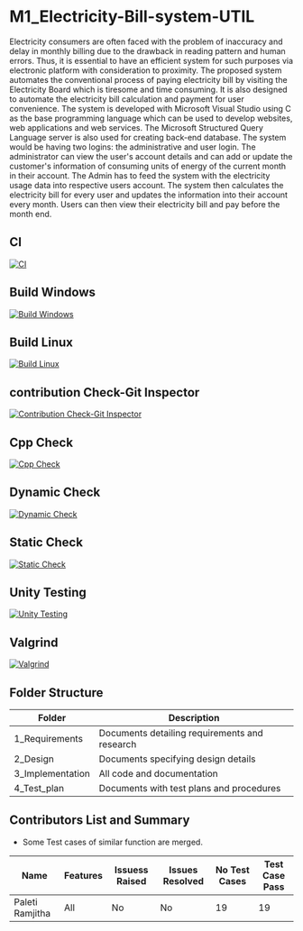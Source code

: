 # M1_Electricity-Bill-system-UTIL

Electricity consumers are often faced with the problem of inaccuracy and delay in monthly billing due to the drawback in reading pattern and human errors. Thus, it is essential to have an efficient system for such purposes via electronic platform with consideration to proximity. The proposed system automates the conventional process of paying electricity bill by visiting the Electricity Board which is tiresome and time consuming. It is also designed to automate the electricity bill calculation and payment for user convenience. The system is developed with Microsoft Visual Studio using C as the base programming language which can be used to develop websites, web applications and web services. The Microsoft Structured Query Language  server is also used for creating back-end database. The system would be having two logins: the administrative and user login. The administrator can view the user's account details and can add or update the customer's information of consuming units of energy of the current month in their account. The Admin has to feed the system with the electricity usage data into respective users account. The system then calculates the electricity bill for every user and updates the information into their account every month. Users can then view their electricity bill and pay before the month end.


## CI

[![CI](https://github.com/Ramjitha2368/M1_Electricity-Bill-system-UTIL/actions/workflows/CI.yml/badge.svg)](https://github.com/Ramjitha2368/M1_Electricity-Bill-system-UTIL/actions/workflows/CI.yml)

## Build Windows

[![Build Windows](https://github.com/Ramjitha2368/M1_Electricity-Bill-system-UTIL/actions/workflows/Build%20Windows.yml/badge.svg)](https://github.com/Ramjitha2368/M1_Electricity-Bill-system-UTIL/actions/workflows/Build%20Windows.yml)

## Build Linux

[![Build Linux](https://github.com/Ramjitha2368/M1_Electricity-Bill-system-UTIL/actions/workflows/Build%20Linux.yml/badge.svg)](https://github.com/Ramjitha2368/M1_Electricity-Bill-system-UTIL/actions/workflows/Build%20Linux.yml)

## contribution Check-Git Inspector

[![Contribution Check-Git Inspector](https://github.com/Ramjitha2368/M1_Electricity-Bill-system-UTIL/actions/workflows/Contribution%20Check-Git%20Inspector.yml/badge.svg)](https://github.com/Ramjitha2368/M1_Electricity-Bill-system-UTIL/actions/workflows/Contribution%20Check-Git%20Inspector.yml)

## Cpp Check

[![Cpp Check](https://github.com/Ramjitha2368/M1_Electricity-Bill-system-UTIL/actions/workflows/Cpp%20Check.yml/badge.svg)](https://github.com/Ramjitha2368/M1_Electricity-Bill-system-UTIL/actions/workflows/Cpp%20Check.yml)

## Dynamic Check

[![Dynamic Check](https://github.com/Ramjitha2368/M1_Electricity-Bill-system-UTIL/actions/workflows/Dynamic%20check.yml/badge.svg)](https://github.com/Ramjitha2368/M1_Electricity-Bill-system-UTIL/actions/workflows/Dynamic%20check.yml)

## Static Check

[![Static Check](https://github.com/Ramjitha2368/M1_Electricity-Bill-system-UTIL/actions/workflows/Static%20Check.yml/badge.svg)](https://github.com/Ramjitha2368/M1_Electricity-Bill-system-UTIL/actions/workflows/Static%20Check.yml)

## Unity Testing 

[![Unity Testing](https://github.com/Ramjitha2368/M1_Electricity-Bill-system-UTIL/actions/workflows/Unity%20Testing.yml/badge.svg)](https://github.com/Ramjitha2368/M1_Electricity-Bill-system-UTIL/actions/workflows/Unity%20Testing.yml)

## Valgrind
[![Valgrind](https://github.com/Ramjitha2368/M1_Electricity-Bill-system-UTIL/actions/workflows/Valgrind.yml/badge.svg)](https://github.com/Ramjitha2368/M1_Electricity-Bill-system-UTIL/actions/workflows/Valgrind.yml)

 ## Folder Structure

Folder             | Description
-------------------| -----------------------------------------
1_Requirements   | Documents detailing requirements and research
2_Design         | Documents specifying design details
3_Implementation | All code and documentation
4_Test_plan      | Documents with test plans and procedures


 ## Contributors List and Summary
 
 - Some Test cases of similar function are merged.
 
 |  Name   |    Features    | Issuess Raised |Issues Resolved|No Test Cases|Test Case Pass |
|---------|----------------|----------------|---------------|-------------|-------------- | 
| Paleti Ramjitha   | All |  No     |  No   | 19  | 19  |
